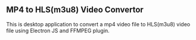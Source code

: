 ## MP4 to HLS(m3u8) Video Convertor

This is desktop application to convert a mp4 video file to HLS(m3u8) video file using Electron JS and FFMPEG plugin.

